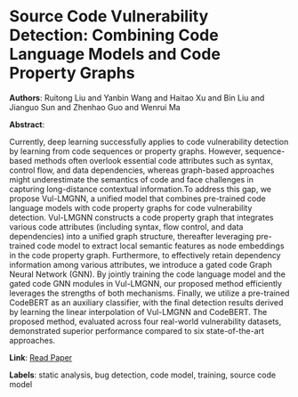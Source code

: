 # Source Code Vulnerability Detection: Combining Code Language Models and Code Property Graphs

**Authors**: Ruitong Liu and Yanbin Wang and Haitao Xu and Bin Liu and Jianguo Sun and Zhenhao Guo and Wenrui Ma

**Abstract**:

Currently, deep learning successfully applies to code vulnerability detection by learning from code sequences or property graphs. However, sequence-based methods often overlook essential code attributes such as syntax, control flow, and data dependencies, whereas graph-based approaches might underestimate the semantics of code and face challenges in capturing long-distance contextual information.To address this gap, we propose Vul-LMGNN, a unified model that combines pre-trained code language models with code property graphs for code vulnerability detection. Vul-LMGNN constructs a code property graph that integrates various code attributes (including syntax, flow control, and data dependencies) into a unified graph structure, thereafter leveraging pre-trained code model to extract local semantic features as node embeddings in the code property graph. Furthermore, to effectively retain dependency information among various attributes, we introduce a gated code Graph Neural Network (GNN). By jointly training the code language model and the gated code GNN modules in Vul-LMGNN, our proposed method efficiently leverages the strengths of both mechanisms. Finally, we utilize a pre-trained CodeBERT as an auxiliary classifier, with the final detection results derived by learning the linear interpolation of Vul-LMGNN and CodeBERT. The proposed method, evaluated across four real-world vulnerability datasets, demonstrated superior performance compared to six state-of-the-art approaches.

**Link**: [Read Paper](https://doi.org/10.48550/arXiv.2404.14719)

**Labels**: static analysis, bug detection, code model, training, source code model
